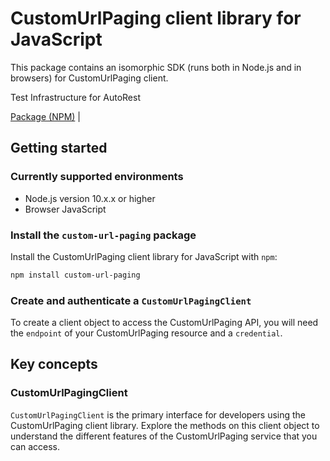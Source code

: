 # CustomUrlPaging client library for JavaScript

This package contains an isomorphic SDK (runs both in Node.js and in browsers) for CustomUrlPaging client.

Test Infrastructure for AutoRest

[Package (NPM)](https://www.npmjs.com/package/custom-url-paging) |

## Getting started

### Currently supported environments

- Node.js version 10.x.x or higher
- Browser JavaScript


### Install the `custom-url-paging` package

Install the CustomUrlPaging client library for JavaScript with `npm`:

```bash
npm install custom-url-paging
```

### Create and authenticate a `CustomUrlPagingClient`

To create a client object to access the CustomUrlPaging API, you will need the `endpoint` of your CustomUrlPaging resource and a `credential`.
## Key concepts

### CustomUrlPagingClient

`CustomUrlPagingClient` is the primary interface for developers using the CustomUrlPaging client library. Explore the methods on this client object to understand the different features of the CustomUrlPaging service that you can access.

